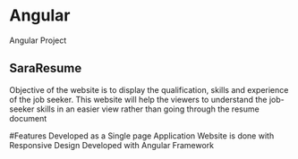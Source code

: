 # Angular
Angular Project

## SaraResume

Objective of the website is to display the qualification, skills and experience of the job seeker. This website will help the viewers to understand the job-seeker skills in an easier view rather than going through the resume document

#Features 
Developed as a Single page Application
Website is done with Responsive Design
Developed with Angular Framework
